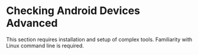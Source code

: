 # Checking Android Devices Advanced

This section requires installation and setup of complex tools. Familiarity with Linux command line is required.
